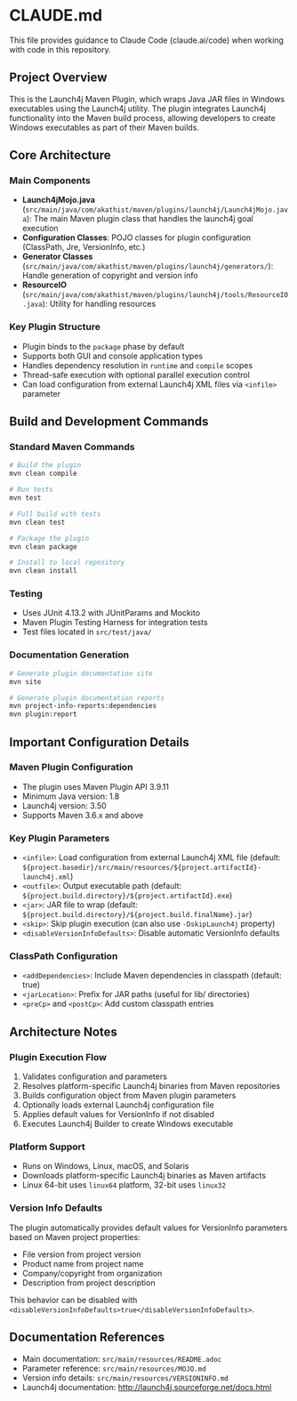 # CLAUDE.md

This file provides guidance to Claude Code (claude.ai/code) when working with code in this repository.

## Project Overview

This is the Launch4j Maven Plugin, which wraps Java JAR files in Windows executables using the Launch4j utility. The plugin integrates Launch4j functionality into the Maven build process, allowing developers to create Windows executables as part of their Maven builds.

## Core Architecture

### Main Components

- **Launch4jMojo.java** (`src/main/java/com/akathist/maven/plugins/launch4j/Launch4jMojo.java`): The main Maven plugin class that handles the launch4j goal execution
- **Configuration Classes**: POJO classes for plugin configuration (ClassPath, Jre, VersionInfo, etc.)
- **Generator Classes** (`src/main/java/com/akathist/maven/plugins/launch4j/generators/`): Handle generation of copyright and version info
- **ResourceIO** (`src/main/java/com/akathist/maven/plugins/launch4j/tools/ResourceIO.java`): Utility for handling resources

### Key Plugin Structure

- Plugin binds to the `package` phase by default
- Supports both GUI and console application types
- Handles dependency resolution in `runtime` and `compile` scopes
- Thread-safe execution with optional parallel execution control
- Can load configuration from external Launch4j XML files via `<infile>` parameter

## Build and Development Commands

### Standard Maven Commands
```bash
# Build the plugin
mvn clean compile

# Run tests
mvn test

# Full build with tests
mvn clean test

# Package the plugin
mvn clean package

# Install to local repository
mvn clean install
```

### Testing
- Uses JUnit 4.13.2 with JUnitParams and Mockito
- Maven Plugin Testing Harness for integration tests
- Test files located in `src/test/java/`

### Documentation Generation
```bash
# Generate plugin documentation site
mvn site

# Generate plugin documentation reports
mvn project-info-reports:dependencies
mvn plugin:report
```

## Important Configuration Details

### Maven Plugin Configuration
- The plugin uses Maven Plugin API 3.9.11
- Minimum Java version: 1.8
- Launch4j version: 3.50
- Supports Maven 3.6.x and above

### Key Plugin Parameters
- `<infile>`: Load configuration from external Launch4j XML file (default: `${project.basedir}/src/main/resources/${project.artifactId}-launch4j.xml`)
- `<outfile>`: Output executable path (default: `${project.build.directory}/${project.artifactId}.exe`)
- `<jar>`: JAR file to wrap (default: `${project.build.directory}/${project.build.finalName}.jar`)
- `<skip>`: Skip plugin execution (can also use `-DskipLaunch4j` property)
- `<disableVersionInfoDefaults>`: Disable automatic VersionInfo defaults

### ClassPath Configuration
- `<addDependencies>`: Include Maven dependencies in classpath (default: true)
- `<jarLocation>`: Prefix for JAR paths (useful for lib/ directories)
- `<preCp>` and `<postCp>`: Add custom classpath entries

## Architecture Notes

### Plugin Execution Flow
1. Validates configuration and parameters
2. Resolves platform-specific Launch4j binaries from Maven repositories
3. Builds configuration object from Maven plugin parameters
4. Optionally loads external Launch4j configuration file
5. Applies default values for VersionInfo if not disabled
6. Executes Launch4j Builder to create Windows executable

### Platform Support
- Runs on Windows, Linux, macOS, and Solaris
- Downloads platform-specific Launch4j binaries as Maven artifacts
- Linux 64-bit uses `linux64` platform, 32-bit uses `linux32`

### Version Info Defaults
The plugin automatically provides default values for VersionInfo parameters based on Maven project properties:
- File version from project version
- Product name from project name
- Company/copyright from organization
- Description from project description

This behavior can be disabled with `<disableVersionInfoDefaults>true</disableVersionInfoDefaults>`.

## Documentation References

- Main documentation: `src/main/resources/README.adoc`
- Parameter reference: `src/main/resources/MOJO.md`
- Version info details: `src/main/resources/VERSIONINFO.md`
- Launch4j documentation: http://launch4j.sourceforge.net/docs.html